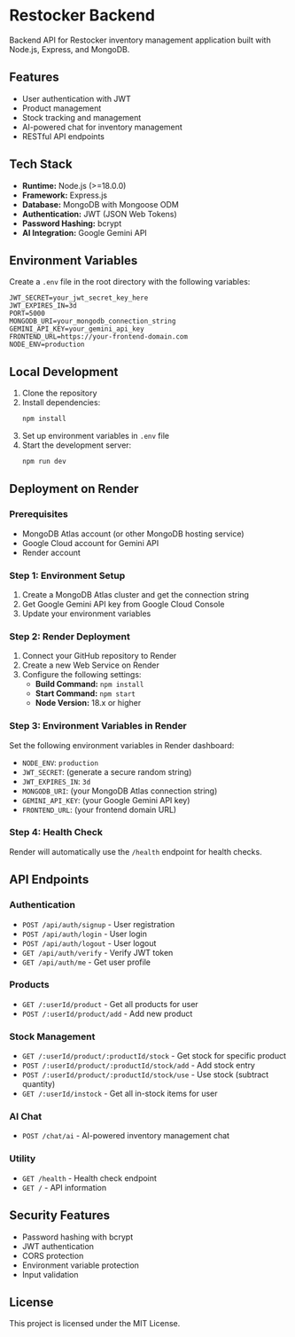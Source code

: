 # Restocker Backend

Backend API for Restocker inventory management application built with Node.js, Express, and MongoDB.

## Features

- User authentication with JWT
- Product management
- Stock tracking and management
- AI-powered chat for inventory management
- RESTful API endpoints

## Tech Stack

- **Runtime:** Node.js (>=18.0.0)
- **Framework:** Express.js
- **Database:** MongoDB with Mongoose ODM
- **Authentication:** JWT (JSON Web Tokens)
- **Password Hashing:** bcrypt
- **AI Integration:** Google Gemini API

## Environment Variables

Create a `.env` file in the root directory with the following variables:

```env
JWT_SECRET=your_jwt_secret_key_here
JWT_EXPIRES_IN=3d
PORT=5000
MONGODB_URI=your_mongodb_connection_string
GEMINI_API_KEY=your_gemini_api_key
FRONTEND_URL=https://your-frontend-domain.com
NODE_ENV=production
```

## Local Development

1. Clone the repository
2. Install dependencies:
   ```bash
   npm install
   ```
3. Set up environment variables in `.env` file
4. Start the development server:
   ```bash
   npm run dev
   ```

## Deployment on Render

### Prerequisites
- MongoDB Atlas account (or other MongoDB hosting service)
- Google Cloud account for Gemini API
- Render account

### Step 1: Environment Setup
1. Create a MongoDB Atlas cluster and get the connection string
2. Get Google Gemini API key from Google Cloud Console
3. Update your environment variables

### Step 2: Render Deployment
1. Connect your GitHub repository to Render
2. Create a new Web Service on Render
3. Configure the following settings:
   - **Build Command:** `npm install`
   - **Start Command:** `npm start`
   - **Node Version:** 18.x or higher

### Step 3: Environment Variables in Render
Set the following environment variables in Render dashboard:

- `NODE_ENV`: `production`
- `JWT_SECRET`: (generate a secure random string)
- `JWT_EXPIRES_IN`: `3d`
- `MONGODB_URI`: (your MongoDB Atlas connection string)
- `GEMINI_API_KEY`: (your Google Gemini API key)
- `FRONTEND_URL`: (your frontend domain URL)

### Step 4: Health Check
Render will automatically use the `/health` endpoint for health checks.

## API Endpoints

### Authentication
- `POST /api/auth/signup` - User registration
- `POST /api/auth/login` - User login
- `POST /api/auth/logout` - User logout
- `GET /api/auth/verify` - Verify JWT token
- `GET /api/auth/me` - Get user profile

### Products
- `GET /:userId/product` - Get all products for user
- `POST /:userId/product/add` - Add new product

### Stock Management
- `GET /:userId/product/:productId/stock` - Get stock for specific product
- `POST /:userId/product/:productId/stock/add` - Add stock entry
- `POST /:userId/product/:productId/stock/use` - Use stock (subtract quantity)
- `GET /:userId/instock` - Get all in-stock items for user

### AI Chat
- `POST /chat/ai` - AI-powered inventory management chat

### Utility
- `GET /health` - Health check endpoint
- `GET /` - API information

## Security Features

- Password hashing with bcrypt
- JWT authentication
- CORS protection
- Environment variable protection
- Input validation

## License

This project is licensed under the MIT License.
